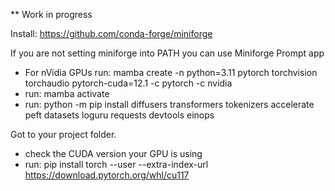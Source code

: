 ** Work in progress

Install: https://github.com/conda-forge/miniforge

If you are not setting miniforge into PATH you can use Miniforge Prompt app

- For nVidia GPUs run: mamba create -n <yourEnvName> python=3.11 pytorch torchvision torchaudio pytorch-cuda=12.1 -c pytorch -c nvidia
- run: mamba activate <yourEnvName>
- run: python -m pip install diffusers transformers tokenizers accelerate peft datasets loguru requests devtools einops

Got to your project folder.
- check the CUDA version your GPU is using
- run: pip install torch --user --extra-index-url https://download.pytorch.org/whl/cu117
